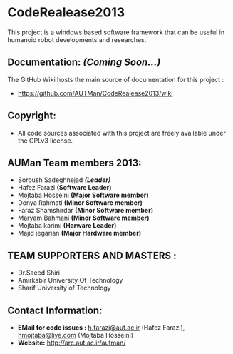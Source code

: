 **CodeRealease2013**
================

This project is a windows based software framework that can be useful in humanoid robot developments and researches.


Documentation: *(Coming Soon...)*
-------------------------------------

  The GitHub Wiki hosts the main source of documentation for this project :
 - https://github.com/AUTMan/CodeRealease2013/wiki 


Copyright:
--------------

 - All code sources associated with this project are freely available under the
   GPLv3 license.

AUMan Team members 2013:
----------------------------

 - Soroush Sadeghnejad ***(Leader)***
 - Hafez Farazi        **(Software Leader)**
 - Mojtaba Hosseini    **(Major Software member)**
 - Donya Rahmati       **(Minor Software member)**
 - Faraz Shamshirdar   **(Minor Software member)**
 - Maryam Bahmani      **(Minor Software member)**
 - Mojtaba karimi      **(Harware Leader)**
 - Majid jegarian      **(Major Hardware member)**


TEAM SUPPORTERS AND MASTERS :
---------------------------------

  - Dr.Saeed Shiri
  - Amirkabir University Of Technology
  - Sharif University of Technology
 
 

Contact Information:
----------------------

  - **EMail for code issues :**      h.farazi@aut.ac.ir (Hafez Farazi), hmojtaba@live.com (Mojtaba Hosseini)
  - **Website:**      http://arc.aut.ac.ir/autman/
